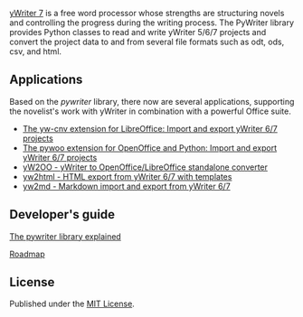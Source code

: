 [yWriter 7](http://www.spacejock.com/yWriter7.html) is a free word processor whose strengths are structuring novels and controlling the progress during the writing process. The PyWriter library provides Python classes to read and write yWriter 5/6/7 projects and convert the project data to and from several file formats such as odt, ods, csv, and html.


## Applications

Based on the  _pywriter_  library, there now are several applications, supporting the novelist's work with yWriter in combination with a powerful Office suite. 

- [The yw-cnv extension for LibreOffice: Import and export yWriter 6/7 projects](https://peter88213.github.io/yw-cnv)
- [The pywoo extension for OpenOffice and Python: Import and export yWriter 6/7 projects](https://peter88213.github.io/pywoo)
- [yW2OO - yWriter to OpenOffice/LibreOffice standalone converter](https://peter88213.github.io/yW2OO)
- [yw2html - HTML export from yWriter 6/7 with templates](https://peter88213.github.io/yw2html)
- [yw2md - Markdown import and export from yWriter 6/7](https://peter88213.github.io/yw2md)


## Developer's guide

[The pywriter library explained](pywriter)

[Roadmap](roadmap)


## License

Published under the [MIT License](http://www.opensource.org/licenses/mit-license.php).